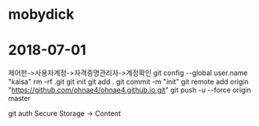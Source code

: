 # mobydick
# 2018-07-01
제어판->사용자계정->자격증명관리자->계정확인
git config --global user.name "kaisa"
rm -rf .git
git init
git add .
git commit -m "init"
git remote add origin "https://github.com/ohnae4/ohnae4.github.io.git"
git push -u --force origin master


git auth
Secure Storage -> Content
